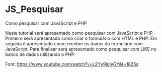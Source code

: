 # JS_Pesquisar
Como pesquisar com JavaScript e PHP

Neste tutorial será apresentado como pesquisar com JavaScript e PHP.
Primeiro será apresentado como criar o formulário com HTML e PHP.
Em seguida é apresentado como receber os dados do formulário com JavaScript.
Para finalizar será apresentado como pesquisar com LIKE no banco de dados utilizando o PHP.

Font: https://www.youtube.com/watch?v=L2Yy9jglyGY&t=1825s
